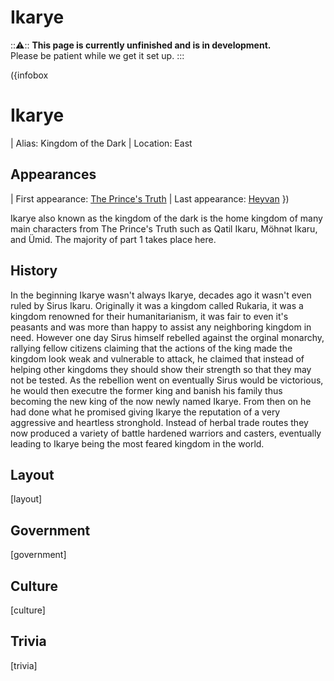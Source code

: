# Ikarye

:::warning:::
  **This page is currently unfinished and is in development.**   
  Please be patient while we get it set up.
:::

({infobox
# Ikarye
| Alias: Kingdom of the Dark
| Location: East
## Appearances
| First appearance: [The Prince's Truth](?entry=the-prince's-truth)
| Last appearance: [Heyvan](?entry=heyvan-(book))
})

<!-- Introduce the kingdom here -->
Ikarye also known as the kingdom of the dark is the home kingdom of many main characters from The Prince's Truth such as Qatil Ikaru, Möhnət Ikaru, and Ümid. The majority of part 1 takes place here.

## History

<!-- Put the kingdom's history here -->
In the beginning Ikarye wasn't always Ikarye, decades ago it wasn't even ruled by Sirus Ikaru. Originally it was a kingdom called Rukaria, it was a kingdom renowned for their humanitarianism, it was fair to even it's peasants and was more than happy to assist any neighboring kingdom in need. However one day Sirus himself rebelled against the orginal monarchy, rallying fellow citizens claiming that the actions of the king made the kingdom look weak and vulnerable to attack, he claimed that instead of helping other kingdoms they should show their strength so that they may not be tested. As the rebellion went on eventually Sirus would be victorious, he would then executre the former king and banish his family thus becoming the new king of the now newly named Ikarye. From then on he had done what he promised giving Ikarye the reputation of a very aggressive and heartless stronghold. Instead of herbal trade routes they now produced a variety of battle hardened warriors and casters, eventually leading to Ikarye being the most feared kingdom in the world.

## Layout

<!-- Put the kingdom's layout here -->
[layout]

## Government

<!-- Put the kingdom's government details here -->
[government]

## Culture

<!-- Put the kingdom's culture here -->
[culture]

## Trivia

<!-- Add some kingdom trivia here -->
[trivia]